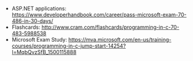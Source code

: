 - ASP.NET applications: https://www.developerhandbook.com/career/pass-microsoft-exam-70-486-in-30-days/
- Flashcards: http://www.cram.com/flashcards/programming-in-c-70-483-5988538
- Microsoft Exam Study: https://mva.microsoft.com/en-us/training-courses/programming-in-c-jump-start-14254?l=MqbQvzSfB_1500115888
